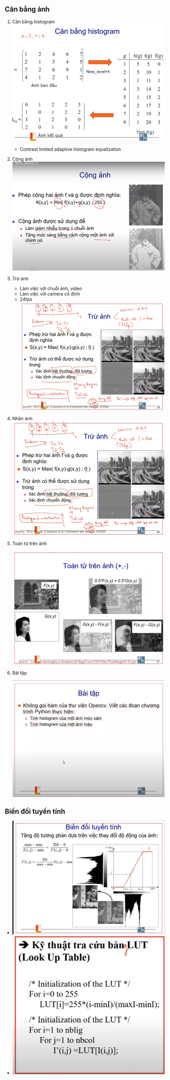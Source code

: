 ## Cân bằng ảnh

1. Cân bằng histogram
   ![Exam 1](img.png)
   - Contrast limited adaptive histogram equalization

2. Cộng ảnh
   ![Exam 1](img_1.png)

3. Trừ ảnh
    - Làm việc với chuỗi ảnh, video
    - Làm việc với camera cố định
    - 24fps
   ![Exam 1](img_2.png)

4. Nhân ảnh
   ![Exam 1](img_2.png)

5. Toán tử trên ảnh

   ![img_4.png](img_4.png)

6. Bài tập

   ![img_5.png](img_5.png)


## Biến đổi tuyến tính
   - ![bien-doi-tuyen-tinh.png](img_6.png)
   - ![look-up-table.png](img_7.png)